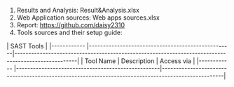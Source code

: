 1.  Results and Analysis: Result&Analysis.xlsx
2.  Web Application sources: Web apps sources.xlsx
3.  Report: https://github.com/daisy2310
4.  Tools sources and their setup guide:

| SAST Tools  | 
|------------ |---------------------------------------------------|----------------------------------------------------------------------------------------------------|
| Tool Name   | Description                                       | Access via                                                                                         |
|------------ |---------------------------------------------------|----------------------------------------------------------------------------------------------------|
